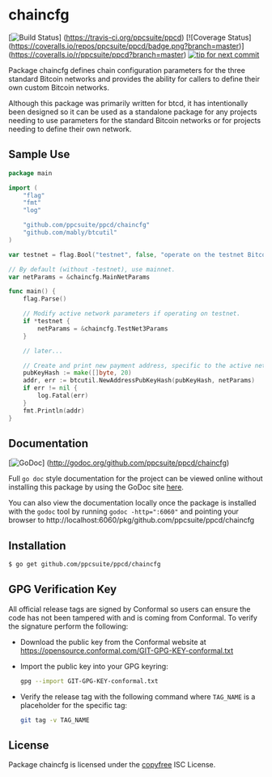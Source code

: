 chaincfg
========

[![Build Status](https://travis-ci.org/ppcsuite/ppcd.png?branch=master)]
(https://travis-ci.org/ppcsuite/ppcd) [![Coverage Status]
(https://coveralls.io/repos/ppcsuite/ppcd/badge.png?branch=master)]
(https://coveralls.io/r/ppcsuite/ppcd?branch=master)
[![tip for next commit](http://peer4commit.com/projects/130.svg)](http://peer4commit.com/projects/130)

Package chaincfg defines chain configuration parameters for the three standard
Bitcoin networks and provides the ability for callers to define their own custom
Bitcoin networks.

Although this package was primarily written for btcd, it has intentionally been
designed so it can be used as a standalone package for any projects needing to
use parameters for the standard Bitcoin networks or for projects needing to
define their own network.

## Sample Use

```Go
package main

import (
	"flag"
	"fmt"
	"log"

	"github.com/ppcsuite/ppcd/chaincfg"
	"github.com/mably/btcutil"
)

var testnet = flag.Bool("testnet", false, "operate on the testnet Bitcoin network")

// By default (without -testnet), use mainnet.
var netParams = &chaincfg.MainNetParams

func main() {
	flag.Parse()

	// Modify active network parameters if operating on testnet.
	if *testnet {
		netParams = &chaincfg.TestNet3Params
	}

	// later...

	// Create and print new payment address, specific to the active network.
	pubKeyHash := make([]byte, 20)
	addr, err := btcutil.NewAddressPubKeyHash(pubKeyHash, netParams)
	if err != nil {
		log.Fatal(err)
	}
	fmt.Println(addr)
}
```

## Documentation

[![GoDoc](https://godoc.org/github.com/ppcsuite/ppcd/chaincfg?status.png)]
(http://godoc.org/github.com/ppcsuite/ppcd/chaincfg)

Full `go doc` style documentation for the project can be viewed online without
installing this package by using the GoDoc site
[here](http://godoc.org/github.com/ppcsuite/ppcd/chaincfg).

You can also view the documentation locally once the package is installed with
the `godoc` tool by running `godoc -http=":6060"` and pointing your browser to
http://localhost:6060/pkg/github.com/ppcsuite/ppcd/chaincfg

## Installation

```bash
$ go get github.com/ppcsuite/ppcd/chaincfg
```

## GPG Verification Key

All official release tags are signed by Conformal so users can ensure the code
has not been tampered with and is coming from Conformal.  To verify the
signature perform the following:

- Download the public key from the Conformal website at
  https://opensource.conformal.com/GIT-GPG-KEY-conformal.txt

- Import the public key into your GPG keyring:
  ```bash
  gpg --import GIT-GPG-KEY-conformal.txt
  ```

- Verify the release tag with the following command where `TAG_NAME` is a
  placeholder for the specific tag:
  ```bash
  git tag -v TAG_NAME
  ```

## License

Package chaincfg is licensed under the [copyfree](http://copyfree.org) ISC
License.
